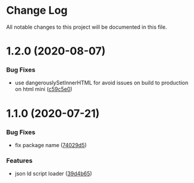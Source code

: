 # Change Log

All notable changes to this project will be documented in this file.

# 1.2.0 (2020-08-07)


### Bug Fixes

* use dangerouslySetInnerHTML for avoid issues on build to production on html mini ([c59c5e0](https://github.com/SUI-Components/schibsted-spain-components/commit/c59c5e01530f6fb3beac5c71cb053c20fdda00e0))



# 1.1.0 (2020-07-21)


### Bug Fixes

* fix package name ([74029d5](https://github.com/SUI-Components/schibsted-spain-components/commit/74029d5e04902e05782e25df7a9f510fd51fcaa0))


### Features

* json ld script loader ([39d4b65](https://github.com/SUI-Components/schibsted-spain-components/commit/39d4b65d4d28da2eada3dbdc1c4c3771842acfbc))



